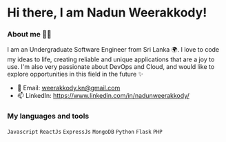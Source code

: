 # Hi there, I am Nadun Weerakkody!

### About me 🙋‍♂️

I am an Undergraduate Software Engineer from Sri Lanka 🌍. I love to code my ideas to life, creating reliable and unique applications that are a joy to use. I'm also very passionate about DevOps and Cloud, and would like to explore opportunities in this field in the future ✨

- 📮 Email: weerakkody.kn@gmail.com
- 📫 LinkedIn: https://www.linkedin.com/in/nadunweerakkody/

### My languages and tools
`Javascript` `ReactJs` `ExpressJs` `MongoDB` `Python` `Flask` `PHP`
